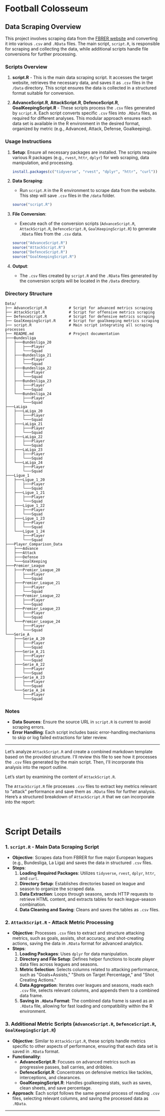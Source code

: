 # Football Colosseum

## Data Scraping Overview

This project involves scraping data from the [FBRER website](https://fbref.com/en/comps/) and converting it into various `.csv` and `.RData` files. The main script, `script.R`, is responsible for scraping and collecting the data, while additional scripts handle file conversions for further processing.
### Scripts Overview

1. **script.R** - This is the main data scraping script. It accesses the target website, retrieves the necessary data, and saves it as `.csv` files in the `/Data` directory. This script ensures the data is collected in a structured format suitable for conversion.

2. **AdvanceScript.R**, **AttackScript.R**, **DefenceScript.R**, **GoalKeepingScript.R** - These scripts process the `.csv` files generated by `script.R`. Each script converts specific `.csv` files into `.RData` files, as required for different analyses. This modular approach ensures each data set is available in the R environment in the desired format, organized by metric (e.g., Advanced, Attack, Defense, Goalkeeping).


### Usage Instructions

1. **Setup**: Ensure all necessary packages are installed. The scripts require various R packages (e.g., `rvest`, `httr`, `dplyr`) for web scraping, data manipulation, and processing.

   ```r
   install.packages(c("tidyverse", "rvest", "dplyr", "httr", "curl"))
   ```

2. **Data Scraping**:
   - Run `script.R` in the R environment to scrape data from the website. This step will save `.csv` files in the `/data` folder.

   ```r
   source("script.R")
   ```

3. **File Conversion**:
   - Execute each of the conversion scripts (`AdvanceScript.R`, `AttackScript.R`, `DefenceScript.R`, `GoalKeepingScript.R`) to generate `.RData` files from the `.csv` data. 

   ```r
   source("AdvanceScript.R")
   source("AttackScript.R")
   source("DefenceScript.R")
   source("GoalKeepingScript.R")
   ```

4. **Output**:
   - The `.csv` files created by `script.R` and the `.RData` files generated by the conversion scripts will be located in the `/Data` directory.

### Directory Structure
```
Data/
├── AdvanceScript.R          # Script for advanced metrics scraping
├── AttackScript.R           # Script for offensive metrics scraping
├── DefenceScript.R          # Script for defensive metrics scraping
├── GoalKeepingScript.R      # Script for goalkeeping metrics scraping
├── script.R                 # Main script integrating all scraping processes
├── README.md                # Project documentation
├───Bundesliga
│   ├───Bundesliga_20
│   │   ├───Player
│   │   └───Squad
│   ├───Bundesliga_21
│   │   ├───Player
│   │   └───Squad
│   ├───Bundesliga_22
│   │   ├───Player
│   │   └───Squad
│   ├───Bundesliga_23
│   │   ├───Player
│   │   └───Squad
│   └───Bundesliga_24
│       ├───Player
│       └───Squad
├───LaLiga
│   ├───LaLiga_20
│   │   ├───Player
│   │   └───Squad
│   ├───LaLiga_21
│   │   ├───Player
│   │   └───Squad
│   ├───LaLiga_22
│   │   ├───Player
│   │   └───Squad
│   ├───LaLiga_23
│   │   ├───Player
│   │   └───Squad
│   └───LaLiga_24
│       ├───Player
│       └───Squad
├───Ligue_1
│   ├───Ligue_1_20
│   │   ├───Player
│   │   └───Squad
│   ├───Ligue_1_21
│   │   ├───Player
│   │   └───Squad
│   ├───Ligue_1_22
│   │   ├───Player
│   │   └───Squad
│   ├───Ligue_1_23
│   │   ├───Player
│   │   └───Squad
│   └───Ligue_1_24
│       ├───Player
│       └───Squad
├───Player_Comparison_Data
│   ├───Advance
│   ├───Attack
│   ├───Defense
│   └───GoalKeeping
├───Premier_League
│   ├───Premier_League_20
│   │   ├───Player
│   │   └───Squad
│   ├───Premier_League_21
│   │   ├───Player
│   │   └───Squad
│   ├───Premier_League_22
│   │   ├───Player
│   │   └───Squad
│   ├───Premier_League_23
│   │   ├───Player
│   │   └───Squad
│   └───Premier_League_24
│       ├───Player
│       └───Squad
└───Serie_A
    ├───Serie_A_20
    │   ├───Player
    │   └───Squad
    ├───Serie_A_21
    │   ├───Player
    │   └───Squad
    ├───Serie_A_22
    │   ├───Player
    │   └───Squad
    ├───Serie_A_23
    │   ├───Player
    │   └───Squad
    └───Serie_A_24
        ├───Player
        └───Squad
```

### Notes

- **Data Sources**: Ensure the source URL in `script.R` is current to avoid scraping errors.
- **Error Handling**: Each script includes basic error-handling mechanisms to skip or log failed extractions for later review.
---

Let’s analyze `AttackScript.R` and create a combined markdown template based on the provided structure. I'll review this file to see how it processes the `.csv` files generated by the main script. Then, I'll incorporate this analysis into the report outline.

Let’s start by examining the content of `AttackScript.R`.

The `AttackScript.R` file processes `.csv` files to extract key metrics relevant to "attack" performance and save them as `.RData` files for further analysis. Here’s a structured breakdown of `AttackScript.R` that we can incorporate into the report:

<br>

# Script Details

### 1. `script.R` - Main Data Scraping Script

   - **Objective**: Scrapes data from FBRER for five major European leagues (e.g., Bundesliga, La Liga) and saves the data in structured `.csv` files.
   - **Steps**:
      1. **Loading Required Packages**: Utilizes `tidyverse`, `rvest`, `dplyr`, `httr`, and `curl`.
      2. **Directory Setup**: Establishes directories based on league and season to organize the scraped data.
      3. **Data Extraction**: Loops through seasons, sends HTTP requests to retrieve HTML content, and extracts tables for each league-season combination.
      4. **Data Cleaning and Saving**: Cleans and saves the tables as `.csv` files.

### 2. `AttackScript.R` - Attack Metric Processing

   - **Objective**: Processes `.csv` files to extract and structure attacking metrics, such as goals, assists, shot accuracy, and shot-creating actions, saving the data in `.RData` format for advanced analytics.
   - **Steps**:
      1. **Loading Packages**: Uses `dplyr` for data manipulation.
      2. **Directory and File Setup**: Defines helper functions to locate player data files across leagues and seasons.
      3. **Metric Selection**: Selects columns related to attacking performance, such as "Goals+Assists," "Shots on Target Percentage," and "Shot Creating Actions."
      4. **Data Aggregation**: Iterates over leagues and seasons, reads each `.csv` file, selects relevant columns, and appends them to a combined data frame.
      5. **Saving in `.RData` Format**: The combined data frame is saved as an `.RData` file, allowing for fast loading and compatibility within the R environment.

### 3. **Additional Metric Scripts** (`AdvanceScript.R`, `DefenceScript.R`, `GoalKeepingScript.R`)

   - **Objective**: Similar to `AttackScript.R`, these scripts handle metrics specific to other aspects of performance, ensuring that each data set is saved in `.RData` format.
   - **Functionality**:
      - **AdvanceScript.R**: Focuses on advanced metrics such as progressive passes, ball carries, and dribbles.
      - **DefenceScript.R**: Concentrates on defensive metrics like tackles, interceptions, and clearances.
      - **GoalKeepingScript.R**: Handles goalkeeping stats, such as saves, clean sheets, and save percentage.
   - **Approach**: Each script follows the same general process of reading `.csv` files, selecting relevant columns, and saving the processed data as `.RData`.

---